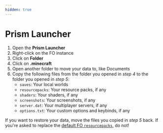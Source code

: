 ```yaml
---
hidden: true
---
```


# Prism Launcher

1. Open the **Prism Launcher**
2. Right-click on the FO instance
3. Click on **Folder**
4. Click on **.minecraft**
5. Open another folder to move your data to, like Documents
6. Copy the following files from the folder you opened in _step 4_ to the folder you opened in _step 5_:
   * `saves`: Your local worlds
   * `resourcepacks`: Your resource packs, if any
   * `shaders`: Your shaders, if any
   * `screenshots`: Your screenshots, if any
   * `server.dat`: Your multiplayer servers, if any
   * `options.txt`: Your custom options and keybinds, if any

If you want to restore your data, move the files you copied in _step 5_ back. If you're asked to replace the [default FO `resourcepacks`](../../info/resource-packs.md), do not!
